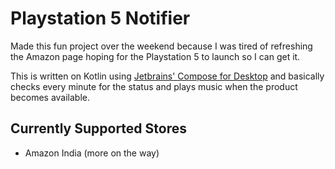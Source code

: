 # Playstation 5 Notifier

Made this fun project over the weekend because I was tired of refreshing the Amazon page hoping for the Playstation 5 to launch so I can get it.

This is written on Kotlin using [Jetbrains' Compose for Desktop](https://github.com/JetBrains/compose-jb) and basically checks every minute for the status and plays music when the product becomes available.

## Currently Supported Stores

* Amazon India
(more on the way)
